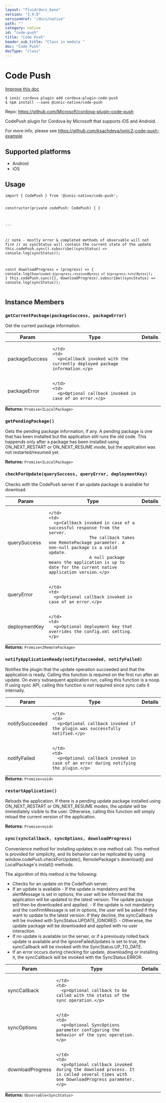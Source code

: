 ```yaml
---
layout: "fluid/docs_base"
version: "3.9.0"
versionHref: "/docs/native"
path: ""
category: native
id: "code-push"
title: "Code Push"
header_sub_title: "Class in module "
doc: "Code Push"
docType: "class"
---
```


<h1 class="api-title">Code Push</h1>

<a class="improve-v2-docs" href="http://github.com/driftyco/ionic-native/edit/master/src/@ionic-native/plugins/code-push/index.ts#L395">
  Improve this doc
</a>






<pre><code class="nohighlight">$ ionic cordova plugin add cordova-plugin-code-push
$ npm install --save @ionic-native/code-push
</code></pre>
<p>Repo:
  <a href="https://github.com/Microsoft/cordova-plugin-code-push">
    https://github.com/Microsoft/cordova-plugin-code-push
  </a>
</p>


<p>CodePush plugin for Cordova by Microsoft that supports iOS and Android.</p>
<p>For more info, please see <a href="https://github.com/ksachdeva/ionic2-code-push-example">https://github.com/ksachdeva/ionic2-code-push-example</a></p>




<h2>Supported platforms</h2>
<ul>
  <li>Android</li><li>iOS</li>
</ul>






<h2>Usage</h2>
<pre><code class="lang-typescript">import { CodePush } from &#39;@ionic-native/code-push&#39;;

constructor(private codePush: CodePush) { }

...

// note - mostly error &amp; completed methods of observable will not fire
// as syncStatus will contain the current state of the update
this.codePush.sync().subscribe((syncStatus) =&gt; console.log(syncStatus));

const downloadProgress = (progress) =&gt; { console.log(`Downloaded ${progress.receivedBytes} of ${progress.totalBytes}`); }
this.codePush.sync({}, downloadProgress).subscribe((syncStatus) =&gt; console.log(syncStatus));
</code></pre>








<h2>Instance Members</h2>
<h3><a class="anchor" name="getCurrentPackage" href="#getCurrentPackage"></a><code>getCurrentPackage(packageSuccess,&nbsp;packageError)</code></h3>


Get the current package information.

<table class="table param-table" style="margin:0;">
  <thead>
  <tr>
    <th>Param</th>
    <th>Type</th>
    <th>Details</th>
  </tr>
  </thead>
  <tbody>
  <tr>
    <td>
      packageSuccess</td>
    <td>
      
    </td>
    <td>
      <p>Callback invoked with the currently deployed package information.</p>
</td>
  </tr>
  
  <tr>
    <td>
      packageError</td>
    <td>
      
    </td>
    <td>
      <p>Optional callback invoked in case of an error.</p>
</td>
  </tr>
  </tbody>
</table>

<div class="return-value" markdown="1">
  <i class="icon ion-arrow-return-left"></i>
  <b>Returns:</b> <code>Promise&lt;ILocalPackage&gt;</code> 
</div><h3><a class="anchor" name="getPendingPackage" href="#getPendingPackage"></a><code>getPendingPackage()</code></h3>


Gets the pending package information, if any. A pending package is one that has been installed but the application still runs the old code.
This happends only after a package has been installed using ON_NEXT_RESTART or ON_NEXT_RESUME mode, but the application was not restarted/resumed yet.


<div class="return-value" markdown="1">
  <i class="icon ion-arrow-return-left"></i>
  <b>Returns:</b> <code>Promise&lt;ILocalPackage&gt;</code> 
</div><h3><a class="anchor" name="checkForUpdate" href="#checkForUpdate"></a><code>checkForUpdate(querySuccess,&nbsp;queryError,&nbsp;deploymentKey)</code></h3>




Checks with the CodePush server if an update package is available for download.

<table class="table param-table" style="margin:0;">
  <thead>
  <tr>
    <th>Param</th>
    <th>Type</th>
    <th>Details</th>
  </tr>
  </thead>
  <tbody>
  <tr>
    <td>
      querySuccess</td>
    <td>
      
    </td>
    <td>
      <p>Callback invoked in case of a successful response from the server.
                    The callback takes one RemotePackage parameter. A non-null package is a valid update.
                    A null package means the application is up to date for the current native application version.</p>
</td>
  </tr>
  
  <tr>
    <td>
      queryError</td>
    <td>
      
    </td>
    <td>
      <p>Optional callback invoked in case of an error.</p>
</td>
  </tr>
  
  <tr>
    <td>
      deploymentKey</td>
    <td>
      
    </td>
    <td>
      <p>Optional deployment key that overrides the config.xml setting.</p>
</td>
  </tr>
  </tbody>
</table>

<div class="return-value" markdown="1">
  <i class="icon ion-arrow-return-left"></i>
  <b>Returns:</b> <code>Promise&lt;IRemotePackage&gt;</code> 
</div><h3><a class="anchor" name="notifyApplicationReady" href="#notifyApplicationReady"></a><code>notifyApplicationReady(notifySucceeded,&nbsp;notifyFailed)</code></h3>


Notifies the plugin that the update operation succeeded and that the application is ready.
Calling this function is required on the first run after an update. On every subsequent application run, calling this function is a noop.
If using sync API, calling this function is not required since sync calls it internally.

<table class="table param-table" style="margin:0;">
  <thead>
  <tr>
    <th>Param</th>
    <th>Type</th>
    <th>Details</th>
  </tr>
  </thead>
  <tbody>
  <tr>
    <td>
      notifySucceeded</td>
    <td>
      
    </td>
    <td>
      <p>Optional callback invoked if the plugin was successfully notified.</p>
</td>
  </tr>
  
  <tr>
    <td>
      notifyFailed</td>
    <td>
      
    </td>
    <td>
      <p>Optional callback invoked in case of an error during notifying the plugin.</p>
</td>
  </tr>
  </tbody>
</table>

<div class="return-value" markdown="1">
  <i class="icon ion-arrow-return-left"></i>
  <b>Returns:</b> <code>Promise&lt;void&gt;</code> 
</div><h3><a class="anchor" name="restartApplication" href="#restartApplication"></a><code>restartApplication()</code></h3>


Reloads the application. If there is a pending update package installed using ON_NEXT_RESTART or ON_NEXT_RESUME modes, the update
will be immediately visible to the user. Otherwise, calling this function will simply reload the current version of the application.


<div class="return-value" markdown="1">
  <i class="icon ion-arrow-return-left"></i>
  <b>Returns:</b> <code>Promise&lt;void&gt;</code> 
</div><h3><a class="anchor" name="sync" href="#sync"></a><code>sync(syncCallback,&nbsp;syncOptions,&nbsp;downloadProgress)</code></h3>




Convenience method for installing updates in one method call.
This method is provided for simplicity, and its behavior can be replicated by using window.codePush.checkForUpdate(), RemotePackage's download() and LocalPackage's install() methods.

The algorithm of this method is the following:
- Checks for an update on the CodePush server.
- If an update is available
        - If the update is mandatory and the alertMessage is set in options, the user will be informed that the application will be updated to the latest version.
          The update package will then be downloaded and applied.
        - If the update is not mandatory and the confirmMessage is set in options, the user will be asked if they want to update to the latest version.
          If they decline, the syncCallback will be invoked with SyncStatus.UPDATE_IGNORED.
        - Otherwise, the update package will be downloaded and applied with no user interaction.
- If no update is available on the server, or if a previously rolled back update is available and the ignoreFailedUpdates is set to true, the syncCallback will be invoked with the SyncStatus.UP_TO_DATE.
- If an error occurs during checking for update, downloading or installing it, the syncCallback will be invoked with the SyncStatus.ERROR.

<table class="table param-table" style="margin:0;">
  <thead>
  <tr>
    <th>Param</th>
    <th>Type</th>
    <th>Details</th>
  </tr>
  </thead>
  <tbody>
  <tr>
    <td>
      syncCallback</td>
    <td>
      
    </td>
    <td>
      <p>Optional callback to be called with the status of the sync operation.</p>
</td>
  </tr>
  
  <tr>
    <td>
      syncOptions</td>
    <td>
      
    </td>
    <td>
      <p>Optional SyncOptions parameter configuring the behavior of the sync operation.</p>
</td>
  </tr>
  
  <tr>
    <td>
      downloadProgress</td>
    <td>
      
    </td>
    <td>
      <p>Optional callback invoked during the download process. It is called several times with one DownloadProgress parameter.</p>
</td>
  </tr>
  </tbody>
</table>

<div class="return-value" markdown="1">
  <i class="icon ion-arrow-return-left"></i>
  <b>Returns:</b> <code>Observable&lt;SyncStatus&gt;</code> 
</div>





